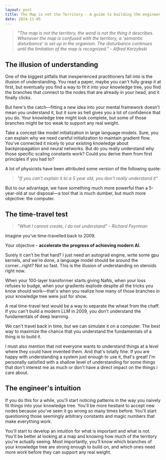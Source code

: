 ```yaml
---
layout: post
title: The Map is not the Territory - A guide to building the engineer's intuition
date: 2024-11-05
---
```


> *"The map is not the territory, the word is not the thing it describes. Whenever the map is confused with the territory, a 'semantic disturbance' is set up in the organism. The disturbance continues until the limitation of the map is recognized." - Alfred Korzybski*

## The illusion of understanding

One of the biggest pitfalls that inexperienced practitioners fall into is the illusion of understanding. You read a paper, maybe you can't fully grasp it at first, but eventually you find a way to fit it into your knowledge tree, you find the branches that connect to the nodes that are already in your head, and it finally clicks.

But here's the catch—fitting a new idea into your mental framework doesn't mean you understand it, but it sure as hell gives you a lot of confidence that you do. Your knowledge tree might look complete, but some of those branches might be too weak to support any real weight.

Take a concept like model initialization in large language models. Sure, you can explain why we need careful initialization to maintain gradient flow. You've connected it nicely to your existing knowledge about backpropagation and neural networks. But do you really understand why those specific scaling constants work? Could you derive them from first principles if you had to?

A lot of physicists have been attributed some version of the following quote:

> *"If you can't explain it to a 5 year old, you don't really understand it"*

But to our advantage, we have something much more powerful than a 5-year-old at our disposal—a tool that is much dumber, but much more objective: the computer.

## The time-travel test

> *"What I cannot create, I do not understand" - Richard Feynman*

Imagine you've time-travelled back to 2009. 

Your objective - **accelerate the progress of achieving modern AI.**

Surely it can't be that hard? I just need an autograd engine, write some gpu kernels, and we're done, a language model should be around the corner...right? Not so fast. This is the illusion of understanding on steroids right now.

When your 100-layer transformer starts giving NaNs, when your loss refuses to budge, when your gradients explode despite all the tricks you know should work—that's when you realize how many of those branches in your knowledge tree were just for show.

A real time-travel test would be a way to separate the wheat from the chaff. If you can't build a modern LLM in 2009, you don't understand the fundamentals of deep learning.

We can't travel back in time, but we can simulate it on a computer. The best way to maximize the chance that you understand the fundamentals of a thing is to build it. 

I must also mention that not everyone wants to understand things at a level where they could have invented them. And that's totally fine. If you are happy with understanding a system just enough to use it, that's great! I'm personally satisfied with a shallow level of understanding for some things that don't interest me as much or don't have a direct impact on the things i care about.

## The engineer's intuition
If you do this for a while, you'll start noticing patterns in the way you naively fit things into your knowledge tree. You'll be more hesitant to accept new nodes because you've seen it go wrong so many times before. You'll start questioning those seemingly arbitrary constants and magic numbers that make everything work.

You'll start to develop an intuition for what is important and what is not. You'll be better at looking at a map and knowing how much of the territory you're actually seeing. Most importantly, you'll know which branches of your knowledge tree are strong enough to build on, and which ones need more work before they can support any real weight.